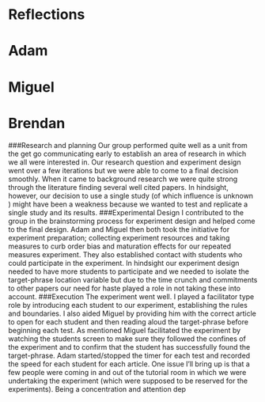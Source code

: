 # Reflections
    
# Adam  


# Miguel  


# Brendan
###Research and planning
Our group performed quite well as a unit from the get go communicating early to establish an area of research in which we all were interested in. Our research question and experiment design went over a few iterations but we were able to come to a final decision smoothly. When it came to background research we were quite strong through the literature finding several well cited papers. In hindsight, however, our decision to use a single study (of which influence is unknown ) might have been a weakness because we wanted to test and replicate a single study and its results. 
###Experimental Design
I contributed to the group in the brainstorming process for experiment design and helped come to the final design. Adam and Miguel then both took the initiative for experiment preparation; collecting experiment resources and taking measures to curb order bias and maturation effects for our repeated measures experiment. They also established contact with students who could participate in the experiment. In hindsight our experiment design needed to have more students to participate and we needed to isolate the target-phrase location variable but due to the time crunch and commitments to other papers our need for haste played a role in not taking these into account.
###Execution
The experiment went well. I played a facilitator type role by introducing each student to our experiment, establishing the rules and boundaries. I also aided Miguel by providing him with the correct article to open for each student and then reading aloud the target-phrase before beginning each test. As mentioned Miguel facilitated the experiment by watching the students screen to make sure they followed the confines of the experiment and to confirm that the student has successfully found the target-phrase. Adam started/stopped the timer for each test and recorded the speed for each student for each article. One issue I’ll bring up is that a few people were coming in and out of the tutorial room in which we were undertaking the experiment (which were supposed to be reserved for the experiments). Being a concentration and attention dep